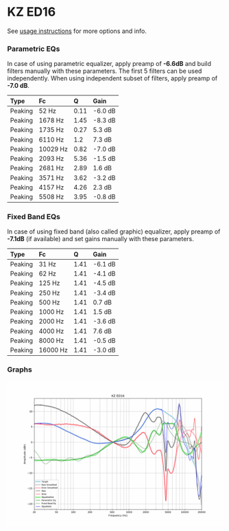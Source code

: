 # KZ ED16
See [usage instructions](https://github.com/jaakkopasanen/AutoEq#usage) for more options and info.

### Parametric EQs
In case of using parametric equalizer, apply preamp of **-6.6dB** and build filters manually
with these parameters. The first 5 filters can be used independently.
When using independent subset of filters, apply preamp of **-7.0 dB**.

| Type    | Fc       |    Q | Gain    |
|:--------|:---------|:-----|:--------|
| Peaking | 52 Hz    | 0.11 | -6.0 dB |
| Peaking | 1678 Hz  | 1.45 | -8.3 dB |
| Peaking | 1735 Hz  | 0.27 | 5.3 dB  |
| Peaking | 6110 Hz  | 1.2  | 7.3 dB  |
| Peaking | 10029 Hz | 0.82 | -7.0 dB |
| Peaking | 2093 Hz  | 5.36 | -1.5 dB |
| Peaking | 2681 Hz  | 2.89 | 1.6 dB  |
| Peaking | 3571 Hz  | 3.62 | -3.2 dB |
| Peaking | 4157 Hz  | 4.26 | 2.3 dB  |
| Peaking | 5508 Hz  | 3.95 | -0.8 dB |

### Fixed Band EQs
In case of using fixed band (also called graphic) equalizer, apply preamp of **-7.1dB**
(if available) and set gains manually with these parameters.

| Type    | Fc       |    Q | Gain    |
|:--------|:---------|:-----|:--------|
| Peaking | 31 Hz    | 1.41 | -6.1 dB |
| Peaking | 62 Hz    | 1.41 | -4.1 dB |
| Peaking | 125 Hz   | 1.41 | -4.5 dB |
| Peaking | 250 Hz   | 1.41 | -3.4 dB |
| Peaking | 500 Hz   | 1.41 | 0.7 dB  |
| Peaking | 1000 Hz  | 1.41 | 1.5 dB  |
| Peaking | 2000 Hz  | 1.41 | -3.6 dB |
| Peaking | 4000 Hz  | 1.41 | 7.6 dB  |
| Peaking | 8000 Hz  | 1.41 | -0.5 dB |
| Peaking | 16000 Hz | 1.41 | -3.0 dB |

### Graphs
![](./KZ%20ED16.png)